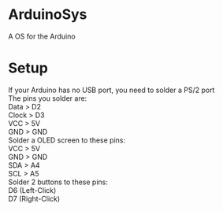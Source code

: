 # ArduinoSys
A OS for the Arduino <br>
# Setup
If your Arduino has no USB port, you need to solder a PS/2 port <br>
The pins you solder are: <br>
Data > D2 <Br>
Clock > D3 <Br>
VCC > 5V <br>
GND > GND <Br>
Solder a OLED screen to these pins: <br>
VCC > 5V <br>
GND > GND <br>
SDA > A4 <br>
SCL > A5 <br>
Solder 2 buttons to these pins: <Br>
D6 (Left-Click) <Br>
D7 (Right-Click) <Br>
